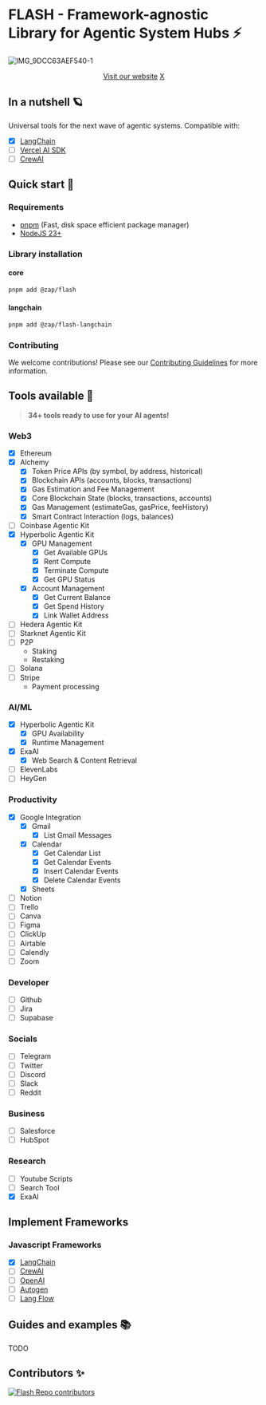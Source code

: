 # FLASH - Framework-agnostic Library for Agentic System Hubs ⚡️
![IMG_9DCC63AEF540-1](https://github.com/user-attachments/assets/98769069-b715-4b6c-8134-fbb63bebf024)

<div align="center">
  
[Visit our website](https://www.0xzap.com/)         [X](https://x.com/0xZapLab)

</div>

## In a nutshell 🪐
Universal tools for the next wave of agentic systems. Compatible with:
- [x] [LangChain](https://www.langchain.com/)
- [ ] [Vercel AI SDK](https://sdk.vercel.ai/)
- [ ] [CrewAI](https://www.crewai.io/)

## Quick start 🚀

### Requirements
- [pnpm](https://pnpm.io/) (Fast, disk space efficient package manager)
- [NodeJS 23+](https://docs.npmjs.com/downloading-and-installing-node-js-and-npm)
### Library installation
#### core
```bash
pnpm add @zap/flash
```
#### langchain
```bash
pnpm add @zap/flash-langchain
```

### Contributing
We welcome contributions! Please see our [Contributing Guidelines](CONTRIBUTING.md) for more information.

## Tools available 🧰
> **34+ tools ready to use for your AI agents!**

### Web3
- [x] Ethereum
- [x] Alchemy
  - [x] Token Price APIs (by symbol, by address, historical)
  - [x] Blockchain APIs (accounts, blocks, transactions)
  - [x] Gas Estimation and Fee Management
  - [x] Core Blockchain State (blocks, transactions, accounts)
  - [x] Gas Management (estimateGas, gasPrice, feeHistory)
  - [x] Smart Contract Interaction (logs, balances)
- [ ] Coinbase Agentic Kit
- [x] Hyperbolic Agentic Kit
  - [x] GPU Management
    - [x] Get Available GPUs
    - [x] Rent Compute
    - [x] Terminate Compute
    - [x] Get GPU Status
  - [x] Account Management
    - [x] Get Current Balance
    - [x] Get Spend History
    - [x] Link Wallet Address
- [ ] Hedera Agentic Kit
- [ ] Starknet Agentic Kit
- [ ] P2P
  - Staking
  - Restaking
- [ ] Solana 
- [ ] Stripe
  - Payment processing

### AI/ML
- [x] Hyperbolic Agentic Kit
  - [x] GPU Availability
  - [x] Runtime Management
- [x] ExaAI
  - [x] Web Search & Content Retrieval
- [ ] ElevenLabs
- [ ] HeyGen

### Productivity
- [x] Google Integration
  - [x] Gmail
    - [x] List Gmail Messages
  - [x] Calendar
    - [x] Get Calendar List
    - [x] Get Calendar Events
    - [x] Insert Calendar Events
    - [x] Delete Calendar Events
  - [x] Sheets
- [ ] Notion
- [ ] Trello
- [ ] Canva
- [ ] Figma
- [ ] ClickUp
- [ ] Airtable
- [ ] Calendly
- [ ] Zoom

### Developer
- [ ] Github
- [ ] Jira
- [ ] Supabase

### Socials
- [ ] Telegram
- [ ] Twitter
- [ ] Discord
- [ ] Slack
- [ ] Reddit

### Business
- [ ] Salesforce
- [ ] HubSpot

### Research
- [ ] Youtube Scripts
- [ ] Search Tool
- [x] ExaAI
## Implement Frameworks

### Javascript Frameworks
- [x] [LangChain](https://www.langchain.com/)
- [ ] [CrewAI](https://www.crewai.io/)
- [ ] [OpenAI](https://platform.openai.com/)
- [ ] [Autogen](https://microsoft.github.io/autogen/)
- [ ] [Lang Flow](https://www.langflow.org/)

## Guides and examples 📚

TODO

## Contributors ✨
<a href="https://github.com/0xZap/flash/graphs/contributors">
  <img src="https://contrib.rocks/image?repo=0xZap/flash" alt="Flash Repo contributors" />
</a>
